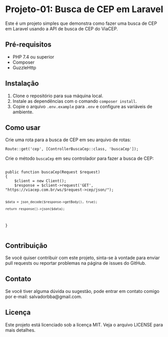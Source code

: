 <!-- Título do Projeto -->
<h1>Projeto-01: Busca de CEP em Laravel</h1>
<!-- Descrição -->
<p>Este é um projeto simples que demonstra como fazer uma busca de CEP em Laravel usando a API de busca de CEP do ViaCEP.</p>
<!-- Pré-requisitos -->
<h2>Pré-requisitos</h2>
<ul>
  <li>PHP 7.4 ou superior</li>
  <li>Composer</li>
  <li>GuzzleHttp</li>
</ul>
<!-- Instalação -->
<h2>Instalação</h2>
<ol>
  <li>Clone o repositório para sua máquina local.</li>
  <li>Instale as dependências com o comando <code>composer install</code>.</li>
  <li>Copie o arquivo <code>.env.example</code> para <code>.env</code> e configure as variáveis de ambiente.</li>
</ol>
<!-- Como usar -->
<h2>Como usar</h2>
<p>Crie uma rota para a busca de CEP em seu arquivo de rotas:</p>
<pre><code>Route::get('cep', [ControllerBuscaCep::class, 'buscaCep']);</code></pre>
<p>Crie o método <code>buscaCep</code> em seu controlador para fazer a busca de CEP:</p>
<pre><code>
public function buscaCep(Request $request)
{
    $client = new Client();
    $response = $client->request('GET', "https://viacep.com.br/ws/$request->cep/json/");

    $data = json_decode($response->getBody(), true);

    return response()->json($data);
}
</code></pre>
<!-- Contribuição -->
<h2>Contribuição</h2>
<p>Se você quiser contribuir com este projeto, sinta-se à vontade para enviar pull requests ou reportar problemas na página de issues do GitHub.</p>
<!-- Contato -->
<h2>Contato</h2>
<p>Se você tiver alguma dúvida ou sugestão, pode entrar em contato comigo por e-mail: salvadorbba@gmail.com.</p>
<!-- Licença -->
<h2>Licença</h2>
<p>Este projeto está licenciado sob a licença MIT. Veja o arquivo LICENSE para mais detalhes.</p>



